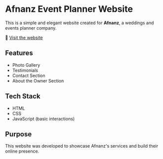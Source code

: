 # Afnanz Event Planner Website

This is a simple and elegant website created for **Afnanz**, a weddings and events planner company.

🔗 [Visit the website](https://afnanz.site)

## Features

- Photo Gallery  
- Testimonials  
- Contact Section  
- About the Owner Section  

## Tech Stack

- HTML  
- CSS  
- JavaScript (basic interactions)

## Purpose

This website was developed to showcase Afnanz's services and build their online presence.
